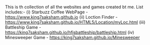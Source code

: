This is th collection of all the websites and games created bt me.
List includes:- (i) Starbuzz Coffee WebPage - https://www.king7saksham.github.io
                (ii) Loction Finder - https://www.king7saksham.github.io/HTML5/Location/myLoc.html
                (iii) Battleship Game - https://king7saksham.github.io/hfjsbattleship/battleship.html
                (iv) Minesweeper Game - https://king7saksham.github.io/Minesweeper
